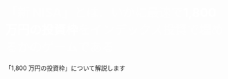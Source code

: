 <h1>「新 NISA」とは、いかに最速で<span>1,800万円の投資枠</span>をインデックス投資で埋めるかのゲームである</h1>

「1,800 万円の投資枠」について解説します

<style>
  h1 {
    color: rgba(255, 255, 255,0.5 );
  }
  span {
    color: white;
  }
</style>
